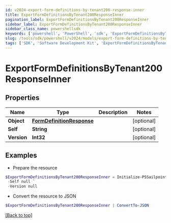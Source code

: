 ```yaml
---
id: v2024-export-form-definitions-by-tenant200-response-inner
title: ExportFormDefinitionsByTenant200ResponseInner
pagination_label: ExportFormDefinitionsByTenant200ResponseInner
sidebar_label: ExportFormDefinitionsByTenant200ResponseInner
sidebar_class_name: powershellsdk
keywords: ['powershell', 'PowerShell', 'sdk', 'ExportFormDefinitionsByTenant200ResponseInner', 'V2024ExportFormDefinitionsByTenant200ResponseInner'] 
slug: /tools/sdk/powershell/v2024/models/export-form-definitions-by-tenant200-response-inner
tags: ['SDK', 'Software Development Kit', 'ExportFormDefinitionsByTenant200ResponseInner', 'V2024ExportFormDefinitionsByTenant200ResponseInner']
---
```



# ExportFormDefinitionsByTenant200ResponseInner

## Properties

Name | Type | Description | Notes
------------ | ------------- | ------------- | -------------
**Object** | [**FormDefinitionResponse**](form-definition-response) |  | [optional] 
**Self** | **String** |  | [optional] 
**Version** | **Int32** |  | [optional] 

## Examples

- Prepare the resource
```powershell
$ExportFormDefinitionsByTenant200ResponseInner = Initialize-PSSailpoint.V2024ExportFormDefinitionsByTenant200ResponseInner  -Object null `
 -Self null `
 -Version null
```

- Convert the resource to JSON
```powershell
$ExportFormDefinitionsByTenant200ResponseInner | ConvertTo-JSON
```


[[Back to top]](#) 


